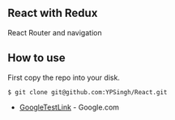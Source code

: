 ## React with Redux
React Router and navigation

## How to use
First copy the repo into your disk.

```
$ git clone git@github.com:YPSingh/React.git
```
* [GoogleTestLink](http://www.google.com) - Google.com
